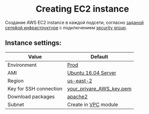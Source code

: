 # <div align="center">Creating EC2 instance</div>

Создание AWS EC2 instance в каждой подсети, согласно [заданой сетефой инфраструктуре](https://github.com/OlesYudin/demo_ci-cd/tree/terraform_VPC/terraform_VPC/modules/vpc "сетефой инфраструктуре") с подключением [security group](https://github.com/OlesYudin/demo_ci-cd/tree/terraform_VPC/terraform_VPC/modules/Security-group "security group").

## Instance settings:

| Value                  | Default                                                                                                                                                                                             |
| ---------------------- | --------------------------------------------------------------------------------------------------------------------------------------------------------------------------------------------------- |
| Environment            | [Prod](https://github.com/OlesYudin/demo_ci-cd/tree/terraform_VPC/terraform_VPC/prod.auto.tfvars#:~:text=env%20%3D%20%22-,Dev,-%22 "Dev")                                                           |
| AMI                    | [Ubuntu 16.04 Server](https://github.com/OlesYudin/demo_ci-cd/tree/terraform_VPC/terraform_VPC/modules/ec2/data.tf "Ubuntu 16.04 Server")                                                           |
| Region                 | [us-east-2](https://github.com/OlesYudin/demo_ci-cd/tree/terraform_VPC/terraform_VPC/prod.auto.tfvars#:~:text=region%20%3D%20%22-,us%2Deast%2D1,-%22 "us-east-1")                                   |
| Key for SSH connection | [your_privare_AWS_key.pem](https://github.com/OlesYudin/demo_ci-cd/tree/terraform_VPC/terraform_VPC/modules/ec2/variables.tf#:~:text=variable%20%22ssh_key%22%20%7B,%7D "your_privare_AWS_key.pem") |
| Download packages      | [apache2](https://httpd.apache.org/ "apache2")                                                                                                                                                      |
| Subnet                 | Create in [VPC](https://github.com/OlesYudin/demo_ci-cd/tree/terraform_VPC/terraform_VPC/modules/vpc "VPC") module                                                                                  |
